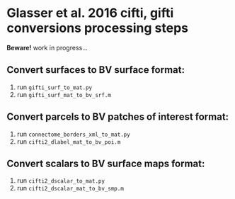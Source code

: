 # Glasser et al. 2016 cifti, gifti conversions processing steps

__Beware!__ work in progress...

## Convert surfaces to BV surface format:

1. run ```gifti_surf_to_mat.py```
2. run ```gifti_surf_mat_to_bv_srf.m```

## Convert parcels to BV patches of interest format:

1. run ```connectome_borders_xml_to_mat.py```
2. run ```cifti2_dlabel_mat_to_bv_poi.m```

## Convert scalars to BV surface maps format:

1. run ```cifti2_dscalar_to_mat.py```
2. run ```cifti2_dscalar_mat_to_bv_smp.m```
